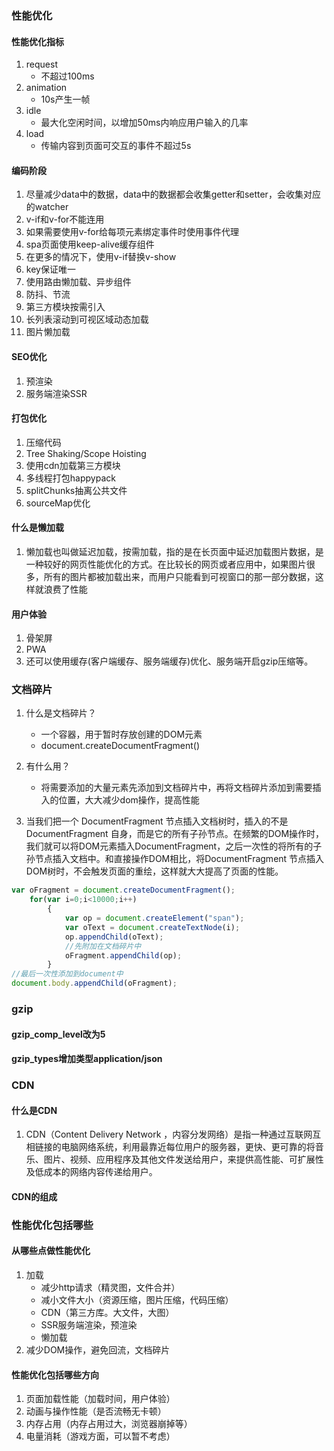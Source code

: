 ### 性能优化
#### 性能优化指标
1. request
    - 不超过100ms
2. animation
    - 10s产生一帧 
3. idle
    - 最大化空闲时间，以增加50ms内响应用户输入的几率 
4. load
    - 传输内容到页面可交互的事件不超过5s

#### 编码阶段
1. 尽量减少data中的数据，data中的数据都会收集getter和setter，会收集对应的watcher
2. v-if和v-for不能连用
3. 如果需要使用v-for给每项元素绑定事件时使用事件代理
4. spa页面使用keep-alive缓存组件
5. 在更多的情况下，使用v-if替换v-show
6. key保证唯一
7. 使用路由懒加载、异步组件
8. 防抖、节流
9. 第三方模块按需引入
10. 长列表滚动到可视区域动态加载
11. 图片懒加载

#### SEO优化
1. 预渲染
2. 服务端渲染SSR

#### 打包优化
1. 压缩代码
2. Tree Shaking/Scope Hoisting
3. 使用cdn加载第三方模块
4. 多线程打包happypack
5. splitChunks抽离公共文件
6. sourceMap优化

#### 什么是懒加载
1. 懒加载也叫做延迟加载，按需加载，指的是在长页面中延迟加载图片数据，是一种较好的网页性能优化的方式。在比较长的网页或者应用中，如果图片很多，所有的图片都被加载出来，而用户只能看到可视窗口的那一部分数据，这样就浪费了性能

#### 用户体验
1. 骨架屏
2. PWA
3. 还可以使用缓存(客户端缓存、服务端缓存)优化、服务端开启gzip压缩等。

### 文档碎片
1. 什么是文档碎片？
    * 一个容器，用于暂时存放创建的DOM元素
    * document.createDocumentFragment()

2. 有什么用？
    * 将需要添加的大量元素先添加到文档碎片中，再将文档碎片添加到需要插入的位置，大大减少dom操作，提高性能
3. 当我们把一个 DocumentFragment 节点插入文档树时，插入的不是 DocumentFragment 自身，而是它的所有子孙节点。在频繁的DOM操作时，我们就可以将DOM元素插入DocumentFragment，之后一次性的将所有的子孙节点插入文档中。和直接操作DOM相比，将DocumentFragment 节点插入DOM树时，不会触发页面的重绘，这样就大大提高了页面的性能。
```js
var oFragment = document.createDocumentFragment(); 
    for(var i=0;i<10000;i++)
        { 
            var op = document.createElement("span"); 
            var oText = document.createTextNode(i); 
            op.appendChild(oText); 
            //先附加在文档碎片中
            oFragment.appendChild(op);  
        } 
//最后一次性添加到document中
document.body.appendChild(oFragment); 

```

### gzip
#### gzip_comp_level改为5
#### gzip_types增加类型application/json

### CDN
#### 什么是CDN
1. CDN（Content Delivery Network ，内容分发网络）是指一种通过互联网互相链接的电脑网络系统，利用最靠近每位用户的服务器，更快、更可靠的将音乐、图片、视频、应用程序及其他文件发送给用户，来提供高性能、可扩展性及低成本的网络内容传递给用户。

#### CDN的组成


### 性能优化包括哪些
#### 从哪些点做性能优化
1. 加载
    - 减少http请求（精灵图，文件合并）
    - 减小文件大小（资源压缩，图片压缩，代码压缩）
    - CDN（第三方库。大文件，大图）
    - SSR服务端渲染，预渲染
    - 懒加载
2. 减少DOM操作，避免回流，文档碎片

#### 性能优化包括哪些方向
1. 页面加载性能（加载时间，用户体验）
2. 动画与操作性能（是否流畅无卡顿）
3. 内存占用（内存占用过大，浏览器崩掉等）
4. 电量消耗（游戏方面，可以暂不考虑）